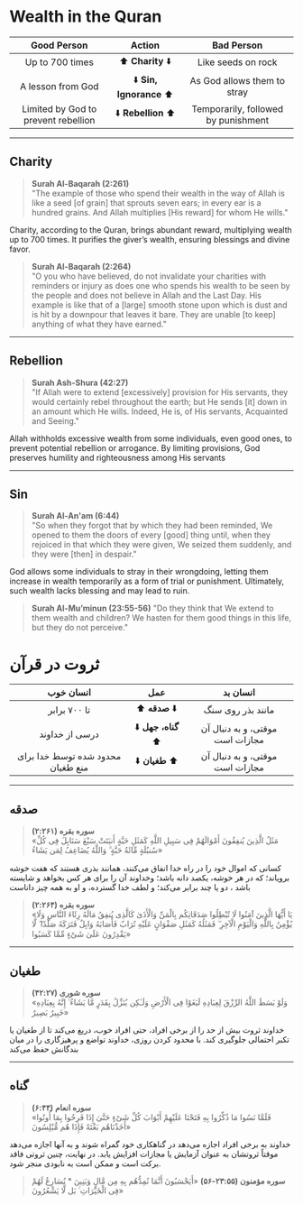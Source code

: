 # Wealth in the Quran

|             Good Person             |         Action         |             Bad Person              |
| :---------------------------------: | :--------------------: | :---------------------------------: |
|           Up to 700 times           |    ⬆️ **Charity** ⬇️     |         Like seeds on rock          |
|          A lesson from God          | ⬇️ **Sin, Ignorance** ⬆️ |     As God allows them to stray     |
| Limited by God to prevent rebellion |   ⬇️ **Rebellion** ⬆️    | Temporarily, followed by punishment |

---

## Charity

> **Surah Al-Baqarah (2:261)**  
> "The example of those who spend their wealth in the way of Allah is like a seed [of grain] that sprouts seven ears; in every ear is a hundred grains. And Allah multiplies [His reward] for whom He wills."

Charity, according to the Quran, brings abundant reward, multiplying wealth up to 700 times. It purifies the giver’s wealth, ensuring blessings and divine favor.

> **Surah Al-Baqarah (2:264)**  
> "O you who have believed, do not invalidate your charities with reminders or injury as does one who spends his wealth to be seen by the people and does not believe in Allah and the Last Day. His example is like that of a [large] smooth stone upon which is dust and is hit by a downpour that leaves it bare. They are unable [to keep] anything of what they have earned."

---

## Rebellion

> **Surah Ash-Shura (42:27)**  
> "If Allah were to extend [excessively] provision for His servants, they would certainly rebel throughout the earth; but He sends [it] down in an amount which He wills. Indeed, He is, of His servants, Acquainted and Seeing."

Allah withholds excessive wealth from some individuals, even good ones, to prevent potential rebellion or arrogance. By limiting provisions, God preserves humility and righteousness among His servants

---

## Sin

> **Surah Al-An'am (6:44)**  
> "So when they forgot that by which they had been reminded, We opened to them the doors of every [good] thing until, when they rejoiced in that which they were given, We seized them suddenly, and they were [then] in despair."

God allows some individuals to stray in their wrongdoing, letting them increase in wealth temporarily as a form of trial or punishment. Ultimately, such wealth lacks blessing and may lead to ruin.

> **Surah Al-Mu’minun (23:55-56)**
> "Do they think that We extend to them wealth and children? We hasten for them good things in this life, but they do not perceive."
>
# ثروت در قرآن

|             انسان خوب             |        عمل        |            انسان بد             |
| :-------------------------------: | :---------------: | :-----------------------------: |
|           تا ۷۰۰ برابر            |   ⬆️ **صدقه** ⬇️    |        مانند بذر روی سنگ        |
|          درسی از خداوند           | ⬇️ **گناه، جهل** ⬆️ | موقتی، و به دنبال آن مجازات است |
| محدود شده توسط خدا برای منع طغیان |   ⬇️ **طغیان** ⬆️   | موقتی، و به دنبال آن مجازات است |

---

## صدقه

> **سوره بقره (۲:۲۶۱)**  
> «مَثَلُ الَّذِینَ یُنفِقُونَ أَمْوَالَهُمْ فِی سَبِیلِ اللَّهِ کَمَثَلِ حَبَّةٍ أَنبَتَتْ سَبْعَ سَنَابِلَ فِی کُلِّ سُنبُلَةٍ مِّائَةُ حَبَّةٍ ۗ وَاللَّهُ یُضَاعِفُ لِمَن یَشَاءُ»

كسانى كه اموال خود را در راه خدا انفاق مى‌كنند، همانند بذرى هستند كه هفت خوشه بروياند؛ كه در هر خوشه، يكصد دانه باشد؛ وخداوند آن را براى هر كس بخواهد و شايسته باشد ، دو يا چند برابر مى‌كند؛ و لطف خدا گسترده، و او به همه چيز داناست

> **سوره بقره (۲:۲۶۴)**  
> «یَا أَیُّهَا الَّذِینَ آمَنُوا لَا تُبْطِلُوا صَدَقَاتِکُم بِالْمَنِّ وَالْأَذَىٰ کَالَّذِی یُنفِقُ مَالَهُ رِئَاءَ النَّاسِ وَلَا یُؤْمِنُ بِاللَّهِ وَالْیَوْمِ الْآخِرِ ۖ فَمَثَلُهُ کَمَثَلِ صَفْوَانٍ عَلَیْهِ تُرَابٌ فَأَصَابَهُ وَابِلٌ فَتَرَکَهُ صَلْدًا ۖ لَّا یَقْدِرُونَ عَلَىٰ شَیْءٍ مِّمَّا کَسَبُوا»
---

## طغیان

> **سوره شوری (۴۲:۲۷)**  
> «وَلَوْ بَسَطَ اللَّهُ الرِّزْقَ لِعِبَادِهِ لَبَغَوْا فِی الْأَرْضِ وَلَـٰکِن یُنَزِّلُ بِقَدَرٍ مَّا یَشَاءُ ۚ إِنَّهُ بِعِبَادِهِ خَبِیرٌ بَصِیرٌ»

خداوند ثروت بیش از حد را از برخی افراد، حتی افراد خوب، دریغ می‌کند تا از طغیان یا تکبر احتمالی جلوگیری کند. با محدود کردن روزی، خداوند تواضع و پرهیزگاری را در میان بندگانش حفظ می‌کند

---

## گناه

> **سوره انعام (۶:۴۴)**  
> «فَلَمَّا نَسُوا مَا ذُکِّرُوا بِهِ فَتَحْنَا عَلَیْهِمْ أَبْوَابَ کُلِّ شَیْءٍ حَتَّىٰ إِذَا فَرِحُوا بِمَا أُوتُوا أَخَذْنَاهُم بَغْتَةً فَإِذَا هُم مُّبْلِسُونَ»

خداوند به برخی افراد اجازه می‌دهد در گناهکاری خود گمراه شوند و به آنها اجازه می‌دهد موقتاً ثروتشان به عنوان آزمایش یا مجازات افزایش یابد. در نهایت، چنین ثروتی فاقد برکت است و ممکن است به نابودی منجر شود.

> **سوره مؤمنون (۲۳:۵۵-۵۶)**
> «أَیَحْسَبُونَ أَنَّمَا نُمِدُّهُم بِهِ مِن مَّالٍ وَبَنِینَ * نُسَارِعُ لَهُمْ فِی الْخَیْرَاتِ ۚ بَل لَّا یَشْعُرُونَ»

